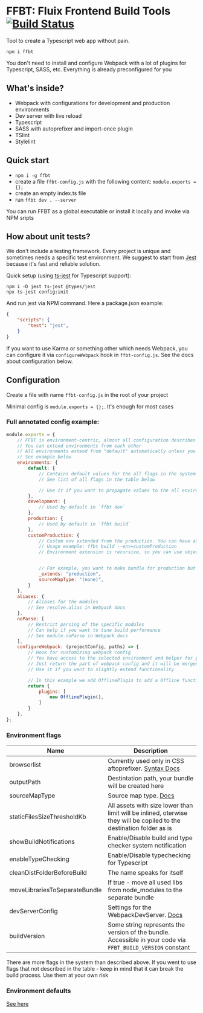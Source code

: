 # FFBT: Fluix Frontend Build Tools [![Build Status](https://travis-ci.org/fluix/ffbt.svg?branch=master)](https://travis-ci.org/fluix/ffbt)

Tool to create a Typescript web app without pain. 

`npm i ffbt`

You don't need to install and configure Webpack with a lot of plugins for Typescript, SASS, etc. 
Everything is already preconfigured for you

## What's inside?
- Webpack with configurations for development and production environments
- Dev server with live reload
- Typescript
- SASS with autoprefixer and import-once plugin
- TSlint
- Stylelint

## Quick start
- `npm i -g ffbt`
- create a file `ffbt-config.js` with the following content: `module.exports = {};`
- create an empty index.ts file
- run `ffbt dev . --server`

You can run FFBT as a global executable or install it locally and invoke via NPM sripts

## How about unit tests?
We don't include a testing framework. Every project is unique and sometimes needs a specific test environment. 
We suggest to start from [Jest](https://jestjs.io/) because it's fast and reliable solution.

Quick setup (using [ts-jest](https://github.com/kulshekhar/ts-jest) for Typescript support):
```
npm i -D jest ts-jest @types/jest
npx ts-jest config:init
```
And run jest via NPM command. Here a package.json example:
```json
{
    "scripts": {
        "test": "jest",
    }
}
```

If you want to use Karma or something other which needs Webpack, you can configure it via `configureWebpack` hook in `ffbt-config.js`. See the docs about configuration below.

## Configuration
Create a file with name `ffbt-config.js` in the root of your project

Minimal config is `module.exports = {};`. It's enough for most cases

### Full annotated config example:
```javascript
module.exports = {
    // FFBT is environment-centric, almost all configuration describes in environments
    // You can extend environments from each other
    // All environments extend from "default" automatically unless you specify "_extends" property.
    // See example below
    environments: {
        default: {
            // Contains default values for the all flags in the system
            // See list of all flags in the table below

            // Use it if you want to propagate values to the all environments
        },
        development: {
            // Used by default in `ffbt dev`
        },
        production: {
            // Used by default in `ffbt build`
        },
        customProduction: {
            // Custom env extended from the production. You can have as many custom envs as you need
            // Usage example: ffbt build --env=customProduction
            // Environment extension is recursive, so you can use object with deep nesting and everything will be OK


            // For example, you want to make bundle for production but without source maps
            _extends: "production",
            sourceMapType: "(none)",
        }
    },
    aliases: {
        // Aliases for the modules
        // See resolve.alias in Webpack docs
    },
    noParse: [
        // Restrict parsing of the specific modules
        // Can help if you want to tune build performance
        // See module.noParse in Webpack docs
    ],
    configureWebpack: (projectConfig, paths) => {
        // Hook for customizing webpack config
        // You have access to the selected environment and helper for path calculation
        // Just return the part of webpack config and it will be merged with the main config automatically
        // Use it if you want to slightly extend functionality

        // In this example we add OfflinePlugin to add a Offline functionality to your app
        return {
            plugins: [
                new OfflinePlugin(),
            ]
        }
    },
};

```

### Environment flags
Name | Description
--- | --- 
browserlist |  Currently used only in CSS aftoprefixer. [Syntax Docs](https://github.com/browserslist/browserslist#full-list)
outputPath | Destintation path, your bundle will be created here
sourceMapType | Source map type. [Docs](https://webpack.js.org/configuration/devtool/#devtool)
staticFilesSizeThresholdKb | All assets with size lower than limit will be inlined, oterwise they will be copiled to the destination folder as is
showBuildNotifications | Enable/Disable build and type checker system notification
enableTypeChecking | Enable/Disable typechecking for Typescript
cleanDistFolderBeforeBuild | The name speaks for itself
moveLibrariesToSeparateBundle | If true - move all used libs from node_modules to the separate bundle
devServerConfig | Settings for the WebpackDevServer. [Docs](https://webpack.js.org/configuration/dev-server/)
buildVersion | Some string represents the version of the bundle. Accessible in your code via `FFBT_BUILD_VERSION` constant

There are more flags in the system than described above. If you went to use flags that not described in the table - keep in mind that it can break the build process. Use them at your own risk

### Environment defaults
[See here](https://github.com/fluix/ffbt/blob/master/src/project-config/default.ts)
